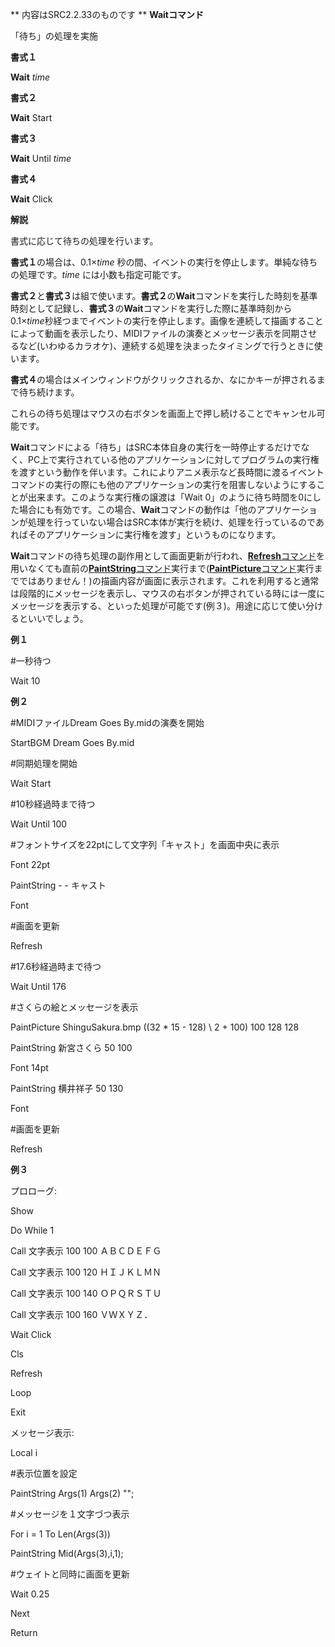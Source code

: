 ** 内容はSRC2.2.33のものです **
**Waitコマンド**

「待ち」の処理を実施

**書式１**

**Wait** *time*

**書式２**

**Wait** Start

**書式３**

**Wait** Until *time*

**書式４**

**Wait** Click

**解説**

書式に応じて待ちの処理を行います。

**書式１**の場合は、0.1×*time* 秒の間、イベントの実行を停止します。単純な待ちの処理です。*time* には小数も指定可能です。

**書式２**と**書式３**は組で使います。**書式２**の**Wait**コマンドを実行した時刻を基準時刻として記録し、**書式３**の**Wait**コマンドを実行した際に基準時刻から0.1×*time*秒経つまでイベントの実行を停止します。画像を連続して描画することによって動画を表示したり、MIDIファイルの演奏とメッセージ表示を同期させるなど(いわゆるカラオケ)、連続する処理を決まったタイミングで行うときに使います。

**書式４**の場合はメインウィンドウがクリックされるか、なにかキーが押されるまで待ち続けます。

これらの待ち処理はマウスの右ボタンを画面上で押し続けることでキャンセル可能です。

**Wait**コマンドによる「待ち」はSRC本体自身の実行を一時停止するだけでなく、PC上で実行されている他のアプリケーションに対してプログラムの実行権を渡すという動作を伴います。これによりアニメ表示など長時間に渡るイベントコマンドの実行の際にも他のアプリケーションの実行を阻害しないようにすることが出来ます。このような実行権の譲渡は「Wait 0」のように待ち時間を0にした場合にも有効です。この場合、**Wait**コマンドの動作は「他のアプリケーションが処理を行っていない場合はSRC本体が実行を続け、処理を行っているのであればそのアプリケーションに実行権を渡す」というものになります。

**Wait**コマンドの待ち処理の副作用として画面更新が行われ、[**Refresh**コマンド](Refreshコマンド.md)を用いなくても直前の[**PaintString**コマンド](PaintStringコマンド.md)実行まで([**PaintPicture**コマンド](PaintPictureコマンド.md)実行までではありません！)の描画内容が画面に表示されます。これを利用すると通常は段階的にメッセージを表示し、マウスの右ボタンが押されている時には一度にメッセージを表示する、といった処理が可能です(例３)。用途に応じて使い分けるといいでしょう。

**例１**

#一秒待つ

Wait 10

**例２**

#MIDIファイルDream Goes By.midの演奏を開始

StartBGM Dream Goes By.mid

#同期処理を開始

Wait Start

#10秒経過時まで待つ

Wait Until 100

#フォントサイズを22ptにして文字列「キャスト」を画面中央に表示

Font 22pt

PaintString - - キャスト

Font

#画面を更新

Refresh

#17.6秒経過時まで待つ

Wait Until 176

#さくらの絵とメッセージを表示

PaintPicture ShinguSakura.bmp ((32 \* 15 - 128) \ 2 + 100) 100 128 128

PaintString 新宮さくら 50 100

Font 14pt

PaintString 横井祥子 50 130

Font

#画面を更新

Refresh

**例３**

プロローグ:

Show

Do While 1

Call 文字表示 100 100 ＡＢＣＤＥＦＧ

Call 文字表示 100 120 ＨＩＪＫＬＭＮ

Call 文字表示 100 140 ＯＰＱＲＳＴＵ

Call 文字表示 100 160 ＶＷＸＹＺ．

Wait Click

Cls

Refresh

Loop

Exit

メッセージ表示:

Local i

#表示位置を設定

PaintString Args(1) Args(2) "";

#メッセージを１文字づつ表示

For i = 1 To Len(Args(3))

PaintString Mid(Args(3),i,1);

#ウェイトと同時に画面を更新

Wait 0.25

Next

Return

